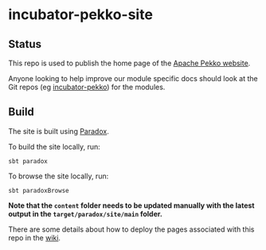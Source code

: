 # incubator-pekko-site

## Status

This repo is used to publish the home page of the [Apache Pekko website](https://pekko.apache.org). 

Anyone looking to help improve our module specific docs should look at the Git repos
(eg [incubator-pekko](https://github.com/apache/incubator-pekko)) for the modules.

## Build

The site is built using [Paradox](https://developer.lightbend.com/docs/paradox/current/).

To build the site locally, run:

```
sbt paradox
```

To browse the site locally, run:

```
sbt paradoxBrowse
```

**Note that the `content` folder needs to be updated manually with the latest output in the `target/paradox/site/main` folder.**

There are some details about how to deploy the pages associated with this repo in the
[wiki](https://github.com/apache/incubator-pekko-site/wiki/Manual-Publishing).
